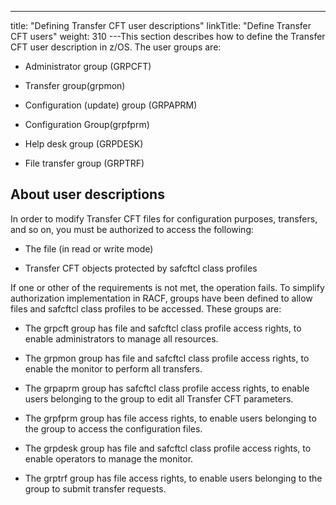 ---
title: "Defining Transfer CFT user descriptions"
linkTitle: "Define Transfer CFT users"
weight: 310
---This section describes how to define the Transfer CFT user description in z/OS. The user groups are:

* Administrator group (GRPCFT)

<!-- -->

* Transfer group(grpmon)

<!-- -->

* Configuration (update) group (GRPAPRM)

<!-- -->

* Configuration Group(grpfprm)

<!-- -->

* Help desk group (GRPDESK)

<!-- -->

* File transfer group (GRPTRF)

## About user descriptions

In order to modify Transfer CFT files for configuration purposes, transfers, and so on, you must be authorized to access the following:

* The file (in read or write mode)

<!-- -->

* Transfer CFT objects protected by safcftcl class profiles

If one or other of the requirements is not met, the operation fails. To simplify authorization implementation in RACF, groups have been defined to allow files and safcftcl class profiles to be accessed. These groups are:

* The grpcft group has file and safcftcl class profile access rights, to enable administrators to manage all resources.

<!-- -->

* The grpmon group has file and safcftcl class profile access rights, to enable the monitor to perform all transfers.

<!-- -->

* The grpaprm group has safcftcl class profile access rights, to enable users belonging to the group to edit all Transfer CFT parameters.

<!-- -->

* The grpfprm group has file access rights, to enable users belonging to the group to access the configuration files.

<!-- -->

* The grpdesk group has file and safcftcl class profile access rights, to enable operators to manage the monitor.

<!-- -->

* The grptrf group has file access rights, to enable users belonging to the group to submit transfer requests.
